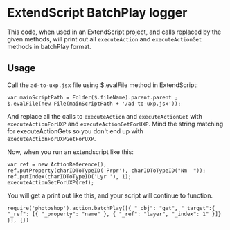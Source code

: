 # ExtendScript BatchPlay logger

This code, when used in an ExtendScript project, and calls replaced by the given methods, will print out all `executeAction` and `executeActionGet` methods in batchPlay format.

## Usage

Call the `ad-to-uxp.jsx` file using $.evalFile method in ExtendScript:

```
var mainScriptPath = Folder($.fileName).parent.parent ; 
$.evalFile(new File(mainScriptPath + '/ad-to-uxp.jsx'));
```

And replace all the calls to `executeAction` and `executeActionGet` with `executeActionForUXP` and `executeActionGetForUXP`. Mind the string matching for executeActionGets so you don't end up with `executeActionForUXPGetForUXP`.

Now, when you run an extendscript like this:

```
var ref = new ActionReference();
ref.putProperty(charIDToTypeID('Prpr'), charIDToTypeID("Nm  "));
ref.putIndex(charIDToTypeID('Lyr '), 1);
executeActionGetForUXP(ref);    
```

You will get a print out like this, and your script will continue to function.

```
require('photoshop').action.batchPlay([{ "_obj": "get", "_target":{ "_ref": [{ "_property": "name" }, { "_ref": "layer", "_index": 1" }]} }], {})
```